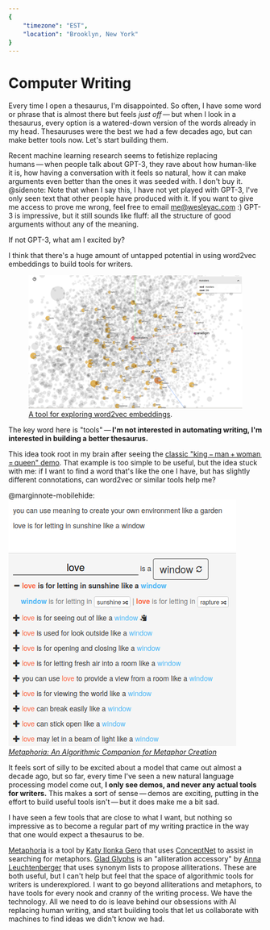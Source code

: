 ```yaml
---
{
	"timezone": "EST",
	"location": "Brooklyn, New York"
}
---
```

# Computer Writing

Every time I open a thesaurus, I'm disappointed. So often, I have some word or phrase that is almost there but feels *just off* — but when I look in a thesaurus, every option is a watered-down version of the words already in my head. Thesauruses were the best we had a few decades ago, but can make better tools now. Let's start building them.

Recent machine learning research seems to fetishize replacing humans — when people talk about GPT-3, they rave about how human-like it is, how having a conversation with it feels so natural, how it can make arguments even better than the ones it was seeded with. I don't buy it.
@sidenote: Note that when I say this, I have not yet played with GPT-3, I've only seen text that other people have produced with it. If you want to give me access to prove me wrong, feel free to email <a href="mailto:me@wesleyac.com">me@wesleyac.com</a> :)
GPT-3 is impressive, but it still sounds like fluff: all the structure of good arguments without any of the meaning.

If not GPT-3, what am I excited by?

I think that there's a huge amount of untapped potential in using word2vec embeddings to build tools for writers.

<figure class="fullwidth">
<img src="/img/post/computer-writing/word2vec_monsters.png" alt="A screenshot of a cloud of points, each representing a word. The word 'monsters' is selected, and similar points are highlighted, including 'wolf', 'super', 'vampire', 'frankenstein', 'fantasy', 'gods', 'evil', 'films', 'creatures', and 'beings'."/>
<figcaption>
<a href="https://projector.tensorflow.org/">A tool for exploring word2vec embeddings</a>.
</figcaption>
</figure>

The key word here is "tools" — **I'm not interested in automating writing, I'm interested in building a better thesaurus.**

This idea took root in my brain after seeing the <a href="https://p.migdal.pl/2017/01/06/king-man-woman-queen-why.html">classic "king − man + woman = queen" demo</a>. That example is too simple to be useful, but the idea stuck with me: if I want to find a word that's like the one I have, but has slightly different connotations, can word2vec or similar tools help me?

@marginnote-mobilehide: <img src="/img/post/computer-writing/metaphoria.png" alt="A screenshot of Metaphoria displaying possible metaphors relating the concept of love to windows"/> *[Metaphoria: An Algorithmic Companion for Metaphor Creation](http://language-play.com/metaphoria/)*

It feels sort of silly to be excited about a model that came out almost a decade ago, but so far, every time I've seen a new natural language processing model come out, **I only see demos, and never any actual tools for writers.** This makes a sort of sense — demos are exciting, putting in the effort to build useful tools isn't — but it does make me a bit sad.

I have seen a few tools that are close to what I want, but nothing so impressive as to become a regular part of my writing practice in the way that one would expect a thesaurus to be.

[Metaphoria](http://language-play.com/metaphoria/) is a tool by [Katy Ilonka Gero](http://www.katygero.com/) that uses [ConceptNet](https://conceptnet.io/) to assist in searching for metaphors. [Glad Glyphs](https://glad-glyphs.herokuapp.com/) is an "alliteration accessory" by [Anna Leuchtenberger](https://annaanna.net/) that uses synonym lists to propose alliterations. These are both useful, but I can't help but feel that the space of algorithmic tools for writers is underexplored. I want to go beyond alliterations and metaphors, to have tools for every nook and cranny of the writing process. We have the technology. All we need to do is leave behind our obsessions with AI replacing human writing, and start building tools that let us collaborate with machines to find ideas we didn't know we had.
